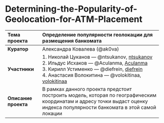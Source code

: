 # Determining-the-Popularity-of-Geolocation-for-ATM-Placement  
 
| __Тема проекта__ | Определение популярности геолокации для размещения банкомата |
|:----|:----|
| __Куратор__ | Александра Ковалева (@ak0va) |
| __Участники__ | 1. Николай Цуканов — @ntsukanov, [ntsukanov](https://github.com/ntsukanov)<br> 2. Ильдус Исхаков — @Aculanma, [Aculanma](https://github.com/Aculanma/Aculanma)<br> 3. Кирилл Устименко — @diefrein, [diefrein](https://github.com/diefrein)<br> 4. Анастасия Волокитина — @volokitinaa, [volokitinaa](https://github.com/volokitinaa)<br> |
| __Описание проекта__ | В рамках данного проекта предстоит построить модель, которая по географическим координатам и адресу точки выдаст оценку индекса популярности банкомата в этой самой локации | 
